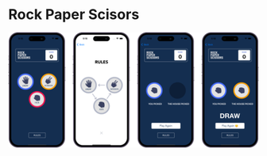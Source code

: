 # Rock Paper Scisors

![](https://github.com/ravshanmacos/Rock-Paper-Scisors/blob/main/Rock-Paper-Scisors/Resources/RockPaperScisors.png)
